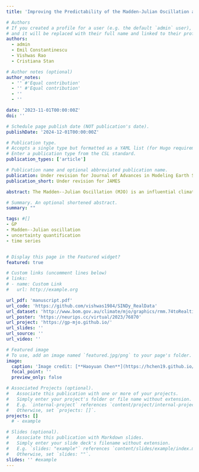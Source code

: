 ```yaml
---
title: 'Improving the Predictability of the Madden-Julian Oscillation at Subseasonal Scales with Gaussian Process Models'

# Authors
# If you created a profile for a user (e.g. the default `admin` user), write the username (folder name) here
# and it will be replaced with their full name and linked to their profile.
authors:
  - admin
  - Emil Constantinescu
  - Vishwas Rao
  - Cristiana Stan

# Author notes (optional)
author_notes:
  - '' #'Equal contribution'
  - '' #'Equal contribution'
  - ''
  - ''

date: '2023-11-01T00:00:00Z'
doi: ''

# Schedule page publish date (NOT publication's date).
publishDate: '2024-12-01T00:00:00Z'

# Publication type.
# Accepts a single type but formatted as a YAML list (for Hugo requirements).
# Enter a publication type from the CSL standard.
publication_types: ['article']

# Publication name and optional abbreviated publication name.
publication: Under revision for Journal of Advances in Modeling Earth Systems
publication_short: Under revision for JAMES

abstract: The Madden--Julian Oscillation (MJO) is an influential climate phenomenon that plays a vital role in modulating global weather patterns. In spite of the improvement in MJO predictions made by machine learning algorithms, such as neural networks, most of them cannot provide the uncertainty levels in the MJO forecasts directly. To address this problem, we develop a nonparametric strategy based on Gaussian process (GP) models. We calibrate GPs using empirical correlations and we propose a posteriori covariance correction. Numerical experiments demonstrate that our model has better prediction skills than the ANN models for the first five lead days. Additionally, our posteriori covariance correction extends the probabilistic coverage by more than three weeks.

# Summary. An optional shortened abstract.
summary: ""

tags: #[]
- GP
- Madden--Julian oscillation
- uncertainty quantification
- time series


# Display this page in the Featured widget?
featured: true

# Custom links (uncomment lines below)
# links:
# - name: Custom Link
#   url: http://example.org

url_pdf: 'manuscript.pdf'
url_code: 'https://github.com/vishwas1984/SINDy_RealData'
url_dataset: 'http://www.bom.gov.au/climate/mjo/graphics/rmm.74toRealtime.txt'
url_poster: 'https://neurips.cc/virtual/2023/76870'
url_project: 'https://gp-mjo.github.io/'
url_slides: ''
url_source: ''
url_video: ''

# Featured image
# To use, add an image named `featured.jpg/png` to your page's folder.
image:
  caption: 'Image credit: [**Haoyuan Chen**](https://hchen19.github.io/)'
  focal_point: ''
  preview_only: false

# Associated Projects (optional).
#   Associate this publication with one or more of your projects.
#   Simply enter your project's folder or file name without extension.
#   E.g. `internal-project` references `content/project/internal-project/index.md`.
#   Otherwise, set `projects: []`.
projects: []
  # - example

# Slides (optional).
#   Associate this publication with Markdown slides.
#   Simply enter your slide deck's filename without extension.
#   E.g. `slides: "example"` references `content/slides/example/index.md`.
#   Otherwise, set `slides: ""`.
slides: '' #example
---
```


<!-- {{% callout note %}}
Click the _Cite_ button above to demo the feature to enable visitors to import publication metadata into their reference management software.
{{% /callout %}}

{{% callout note %}}
Create your slides in Markdown - click the _Slides_ button to check out the example.
{{% /callout %}}

Add the publication's **full text** or **supplementary notes** here. You can use rich formatting such as including [code, math, and images](https://docs.hugoblox.com/content/writing-markdown-latex/). -->
